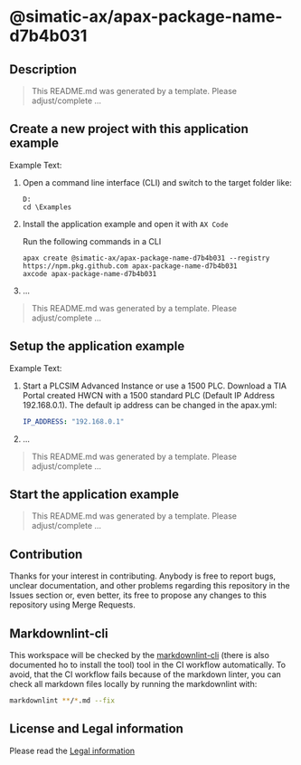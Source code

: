 # @simatic-ax/apax-package-name-d7b4b031

## Description

> This README.md was generated by a template.
> Please adjust/complete ...

## Create a new project with this application example

Example Text:

1. Open a command line interface (CLI) and switch to the target folder like:

   ```cli
   D:
   cd \Examples
   ```

2. Install the application example and open it with `AX Code`

   Run the following commands in a CLI

   ```cli
   apax create @simatic-ax/apax-package-name-d7b4b031 --registry https://npm.pkg.github.com apax-package-name-d7b4b031
   axcode apax-package-name-d7b4b031
   ```

3. ...

> This README.md was generated by a template.
> Please adjust/complete ...

## Setup the application example

Example Text:

1. Start a PLCSIM Advanced Instance or use a 1500 PLC. Download a TIA Portal created HWCN with a 1500 standard PLC (Default IP Address 192.168.0.1). The default ip address can be changed in the apax.yml:

   ```yml
   IP_ADDRESS: "192.168.0.1"
   ```

2. ...

> This README.md was generated by a template.
> Please adjust/complete ...

## Start the application example

> This README.md was generated by a template.
> Please adjust/complete ...

## Contribution

Thanks for your interest in contributing. Anybody is free to report bugs, unclear documentation, and other problems regarding this repository in the Issues section or, even better, its free to propose any changes to this repository using Merge Requests.

## Markdownlint-cli

This workspace will be checked by the [markdownlint-cli](https://github.com/igorshubovych/markdownlint-cli) (there is also documented ho to install the tool) tool in the CI workflow automatically.
To avoid, that the CI workflow fails because of the markdown linter, you can check all markdown files locally by running the markdownlint with:

```sh
markdownlint **/*.md --fix
```

## License and Legal information

Please read the [Legal information](LICENSE.md)
